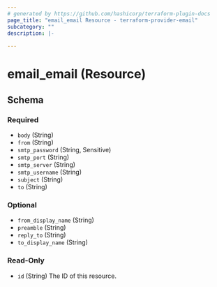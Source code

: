 ```yaml
---
# generated by https://github.com/hashicorp/terraform-plugin-docs
page_title: "email_email Resource - terraform-provider-email"
subcategory: ""
description: |-
  
---
```


# email_email (Resource)





<!-- schema generated by tfplugindocs -->
## Schema

### Required

- `body` (String)
- `from` (String)
- `smtp_password` (String, Sensitive)
- `smtp_port` (String)
- `smtp_server` (String)
- `smtp_username` (String)
- `subject` (String)
- `to` (String)

### Optional

- `from_display_name` (String)
- `preamble` (String)
- `reply_to` (String)
- `to_display_name` (String)

### Read-Only

- `id` (String) The ID of this resource.
